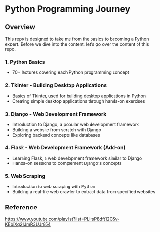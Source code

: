 # Python Programming Journey

## Overview
This repo is designed to take me from the basics to becoming a Python expert. Before we dive into the content, let's go over the content of this repo.

### 1. Python Basics
- 70+ lectures covering each Python programming concept

### 2. Tkinter - Building Desktop Applications
- Basics of Tkinter, used for building desktop applications in Python
- Creating simple desktop applications through hands-on exercises

### 3. Django - Web Development Framework
- Introduction to Django, a popular web development framework
- Building a website from scratch with Django
- Exploring backend concepts like databases

### 4. Flask - Web Development Framework (Add-on)
- Learning Flask, a web development framework similar to Django
- Hands-on sessions to complement Django's concepts

### 5. Web Scraping
- Introduction to web scraping with Python
- Building a real-life web crawler to extract data from specified websites

## Reference 
https://www.youtube.com/playlist?list=PLIrsP8dft12CSv-KEbiXq21JmR3LUr854